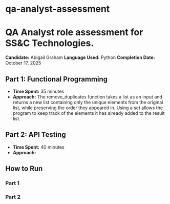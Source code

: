 # qa-analyst-assessment
# QA Analyst role assessment for SS&amp;C Technologies.
**Candidate:** Abigail Graham
**Language Used:** Python
**Completion Date:** October 17, 2025

## Part 1: Functional Programming
- **Time Spent:** 35 minutes
- **Approach:** 
The remove_duplicates function takes a list as an input and returns a new list containing only the unique elements from the original list, while preserving the order they appeared in. Using a set allows the program to keep track of the elements it has already added to the result list.


## Part 2: API Testing
- **Time Spent:** 40 minutes
- **Approach:**

## How to Run 
### Part 1

### Part 2

